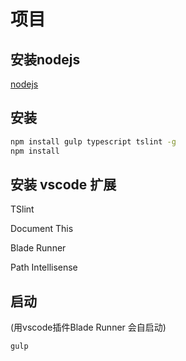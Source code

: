 ﻿# 项目

## 安装nodejs
[nodejs](https://nodejs.org/en/download/)

## 安装
```sh
npm install gulp typescript tslint -g
npm install
```

## 安装 vscode 扩展
TSlint

Document This

Blade Runner

Path Intellisense

## 启动
(用vscode插件Blade Runner 会自启动)
```sh
gulp 
```


